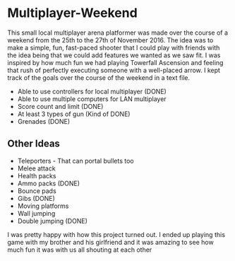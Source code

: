 
# Multiplayer-Weekend
This small local multiplayer arena platformer was made over the course of a weekend from the 25th to the 27th of November 2016. The idea was to make a simple, fun, fast-paced shooter that I could play with friends with the idea being that we could add features we wanted as we saw fit. I was inspired by how much fun we had playing Towerfall Ascension and feeling that rush of perfectly executing someone with a well-placed arrow. I kept track of the goals over the course of the weekend in a text file.

- Able to use controllers for local multiplayer (DONE)
- Able to use multiple computers for LAN multiplayer
- Score count and limit (DONE)
- At least 3 types of gun (Kind of DONE)
- Grenades (DONE)

## Other Ideas
- Teleporters - That can portal bullets too
- Melee attack
- Health packs
- Ammo packs (DONE)
- Bounce pads
- Gibs (DONE)
- Moving platforms
- Wall jumping
- Double jumping (DONE)

I was pretty happy with how this project turned out. I ended up playing this game with my brother and his girlfriend and it was amazing to see how much fun it was with us all shouting at each other 
